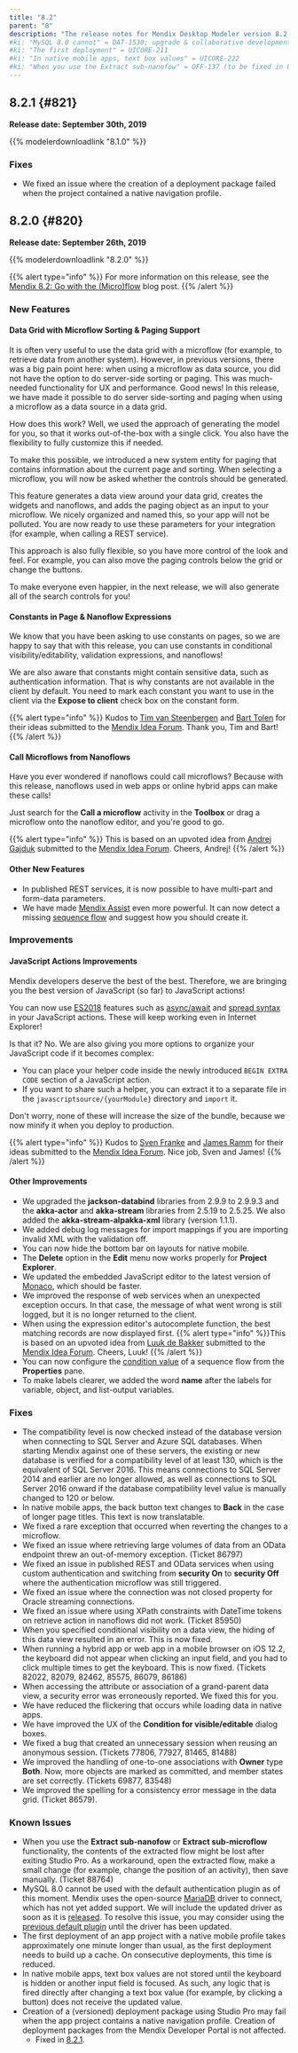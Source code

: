 ```yaml
---
title: "8.2"
parent: "8"
description: "The release notes for Mendix Desktop Modeler version 8.2 (including all patches) with details on new features, bug fixes, and known issues."
#ki: "MySQL 8.0 cannot" = DAT-1530; upgrade & collaborative development issue = testing from PT-1591, no fix issue (yet)
#ki: "The first deployment" = UICORE-211
#ki: "In native mobile apps, text box values" = UICORE-222
#ki: "When you use the Extract sub-nanofow" = OFF-137 (to be fixed in 8.3)
---
```


## 8.2.1 {#821}

**Release date: September 30th, 2019**

{{% modelerdownloadlink "8.1.0" %}}

### Fixes

* <a name="284"></a>We fixed an issue where the creation of a deployment package failed when the project contained a native navigation profile.

## 8.2.0 {#820}

**Release date: September 26th, 2019**

{{% modelerdownloadlink "8.2.0" %}}

{{% alert type="info" %}}
For more information on this release, see the [Mendix 8.2: Go with the (Micro)flow](https://www.mendix.com/blog/mendix-8-2-go-with-the-microflow/) blog post.
{{% /alert %}}

### New Features

#### Data Grid with Microflow Sorting & Paging Support

It is often very useful to use the data grid with a microflow (for example, to retrieve data from another system). However, in previous versions, there was a big pain point here: when using a microflow as data source, you did not have the option to do server-side sorting or paging. This was much-needed functionality for UX and performance. Good news! In this release, we have made it possible to do server side-sorting and paging when using a microflow as a data source in a data grid.

How does this work? Well, we used the approach of generating the model for you, so that it works out-of-the-box with a single click. You also have the flexibility to fully customize this if needed.

To make this possible, we introduced a new system entity for paging that contains information about the current page and sorting. When selecting a microflow, you will now be asked whether the controls should be generated.

This feature generates a data view around your data grid, creates the widgets and nanoflows, and adds the paging object as an input to your microflow. We nicely organized and named this, so your app will not be polluted. You are now ready to use these parameters for your integration (for example, when calling a REST service).

This approach is also fully flexible, so you have more control of the look and feel. For example, you can also move the paging controls below the grid or change the buttons.

To make everyone even happier, in the next release, we will also generate all of the search controls for you! 

#### Constants in Page & Nanoflow Expressions

We know that you have been asking to use constants on pages, so we are happy to say that with this release, you can use constants in conditional visibility/editability, validation expressions, and nanoflows!

We are also aware that constants might contain sensitive data, such as authentication information. That is why constants are not available in the client by default. You need to mark each constant you want to use in the client via the **Expose to client** check box on the constant form.

{{% alert type="info" %}}
Kudos to [Tim van Steenbergen](https://forum.mendixcloud.com/link/ideas/681) and [Bart Tolen](https://forum.mendixcloud.com/link/ideas/517) for their ideas submitted to the [Mendix Idea Forum](https://forum.mendixcloud.com/link/ideas/). Thank you, Tim and Bart!
{{% /alert %}}

#### Call Microflows from Nanoflows

Have you ever wondered if nanoflows could call microflows? Because with this release, nanoflows used in web apps or online hybrid apps can make these calls!

Just search for the **Call a microflow** activity in the **Toolbox** or drag a microflow onto the nanoflow editor, and you're good to go.

{{% alert type="info" %}}
This is based on an upvoted idea from [Andrej Gajduk](https://forum.mendixcloud.com/link/ideas/741) submitted to the [Mendix Idea Forum](https://forum.mendixcloud.com/link/ideas). Cheers, Andrej!
{{% /alert %}}

#### Other New Features

* In published REST services, it is now possible to have multi-part and form-data parameters.
* We have made [Mendix Assist](/refguide/mx-assist-studio-pro) even more powerful. It can now detect a missing [sequence flow](/refguide/sequence-flow) and suggest how you should create it.

### Improvements

#### JavaScript Actions Improvements

Mendix developers deserve the best of the best. Therefore, we are bringing you the best version of JavaScript (so far) to JavaScript actions! 

You can now use [ES2018](https://www.ecma-international.org/ecma-262/9.0/index.html) features such as [async/await](https://developer.mozilla.org/en-US/docs/Web/JavaScript/Reference/Statements/async_function) and [spread syntax](https://developer.mozilla.org/en-US/docs/Web/JavaScript/Reference/Operators/Spread_syntax) in your JavaScript actions. These will keep working even in Internet Explorer!

Is that it? No. We are also giving you more options to organize your JavaScript code if it becomes complex:

* You can place your helper code inside the newly introduced `BEGIN EXTRA CODE` section of a JavaScript action.
* If you want to share such a helper, you can extract it to a separate file in the `javascriptsource/{yourModule}` directory and `import` it.

Don't worry, none of these will increase the size of the bundle, because we now minify it when you deploy to production.

{{% alert type="info" %}}
Kudos to [Sven Franke](https://forum.mendixcloud.com/link/ideas/1473) and [James Ramm](https://forum.mendixcloud.com/link/ideas/1479) for their ideas submitted to the [Mendix Idea Forum](https://forum.mendixcloud.com/link/ideas/). Nice job, Sven and James!
{{% /alert %}}

#### Other Improvements

* We upgraded the **jackson-databind** libraries from 2.9.9 to 2.9.9.3 and the **akka-actor** and **akka-stream** libraries from 2.5.19 to 2.5.25. We also added the **akka-stream-alpakka-xml** library (version 1.1.1).
* We added debug log messages for import mappings if you are importing invalid XML with the validation off.
* You can now hide the bottom bar on layouts for native mobile.
* The **Delete** option in the **Edit** menu now works properly for **Project Explorer**.
* We updated the embedded JavaScript editor to the latest version of [Monaco](https://microsoft.github.io/monaco-editor/), which should be faster.
* We improved the response of web services when an unexpected exception occurs. In that case, the message of what went wrong is still logged, but it is no longer returned to the client.
* When using the expression editor's autocomplete function, the best matching records are now displayed first.
	{{% alert type="info" %}}This is based on an upvoted idea from [Luuk de Bakker](https://forum.mendixcloud.com/link/ideas/1496) submitted to the [Mendix Idea Forum](https://forum.mendixcloud.com/link/ideas). Cheers, Luuk!
	{{% /alert %}}
* You can now configure the [condition value](/refguide/sequence-flow) of a sequence flow from the **Properties** pane.
* To make labels clearer, we added the word **name** after the labels for variable, object, and list-output variables.

### Fixes

* <a name="1637"></a>The compatibility level is now checked instead of the database version when connecting to SQL Server and Azure SQL databases. When starting Mendix against one of these servers, the existing or new database is verified for a compatibility level of at least 130, which is the equivalent of SQL Server 2016. This means connections to SQL Server 2014 and earlier are no longer allowed, as well as connections to SQL Server 2016 onward if the database compatibility level value is manually changed to 120 or below.
* <a name="170"></a>In native mobile apps, the back button text changes to **Back** in the case of longer page titles. This text is now translatable.
* We fixed a rare exception that occurred when reverting the changes to a microflow.
* We fixed an issue where retrieving large volumes of data from an OData endpoint threw an out-of-memory exception. (Ticket 86797)
* We fixed an issue in published REST and OData services when using custom authentication and switching from **security On** to **security Off** where the authentication microflow was still triggered.
* We fixed an issue where the connection was not closed property for Oracle streaming connections.
* We fixed an issue where using XPath constraints with DateTime tokens on retrieve action in nanoflows did not work. (Ticket 85950)
* When you specified conditional visibility on a data view, the hiding of this data view resulted in an error. This is now fixed.
* When running a hybrid app or web app in a mobile browser on iOS 12.2, the keyboard did not appear when clicking an input field, and you had to click multiple times to get the keyboard. This is now fixed. (Tickets 82022, 82079, 82462, 85575, 86079, 86186) 
* When accessing the attribute or association of a grand-parent data view, a security error was erroneously reported. We fixed this for you.
* We have reduced the flickering that occurs while loading data in native apps.
* We have improved the UX of the **Condition for visible/editable** dialog boxes.
* We fixed a bug that created an unnecessary session when reusing an anonymous session. (Tickets 77806, 77927, 81465, 81488)
* We improved the handling of one-to-one associations with **Owner** type **Both**. Now, more objects are marked as committed, and member states are set correctly. (Tickets 69877, 83548)
* We improved the spelling for a consistency error message in the data grid. (Ticket 86579).

### Known Issues

* When you use the **Extract sub-nanofow** or **Extract sub-microflow** functionality, the contents of the extracted flow might be lost after exiting Studio Pro. As a workaround, open the extracted flow, make a small change (for example, change the position of an activity), then save manually. (Ticket 88764)
* MySQL 8.0 cannot be used with the default authentication plugin as of this moment. Mendix uses the open-source [MariaDB](https://mariadb.com/) driver to connect, which has not yet added support. We will include the updated driver as soon as it is [released](https://jira.mariadb.org/browse/CONJ-663). To resolve this issue, you may consider using the [previous default plugin](https://mysqlserverteam.com/upgrading-to-mysql-8-0-default-authentication-plugin-considerations/) until the driver has been updated.
* The first deployment of an app project with a native mobile profile takes approximately one minute longer than usual, as the first deployment needs to build up a cache. On consecutive deployments, this time is reduced.
* In native mobile apps, text box values are not stored until the keyboard is hidden or another input field is focused. As such, any logic that is fired directly after changing a text box value (for example, by clicking a button) does not receive the updated value.
* Creation of a (versioned) deployment package using Studio Pro may fail when the app project contains a native navigation profile. Creation of deployment packages from the Mendix Developer Portal is not affected.
	* Fixed in [8.2.1](#284).
